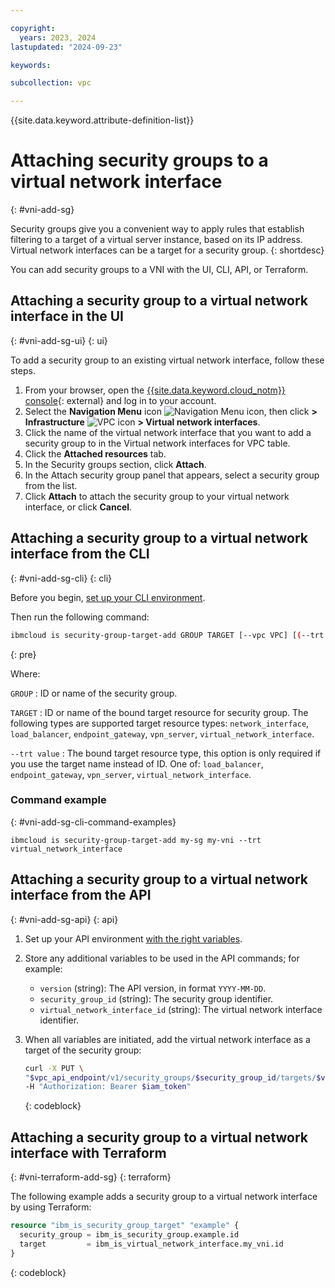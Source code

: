 ```yaml
---

copyright:
  years: 2023, 2024
lastupdated: "2024-09-23"

keywords:

subcollection: vpc

---
```


{{site.data.keyword.attribute-definition-list}}

# Attaching security groups to a virtual network interface
{: #vni-add-sg}

Security groups give you a convenient way to apply rules that establish filtering to a target of a virtual server instance, based on its IP address. Virtual network interfaces can be a target for a security group.
{: shortdesc}

You can add security groups to a VNI with the UI, CLI, API, or Terraform.

## Attaching a security group to a virtual network interface in the UI
{: #vni-add-sg-ui}
{: ui}

To add a security group to an existing virtual network interface, follow these steps.

1. From your browser, open the [{{site.data.keyword.cloud_notm}} console](/login){: external} and log in to your account.
1. Select the **Navigation Menu** icon ![Navigation Menu icon](../../icons/icon_hamburger.svg), then click **> Infrastructure** ![VPC icon](../../icons/vpc.svg) **> Virtual network interfaces**.
1. Click the name of the virtual network interface that you want to add a security group to in the Virtual network interfaces for VPC table.
1. Click the **Attached resources** tab.
1. In the Security groups section, click **Attach**.
1. In the Attach security group panel that appears, select a security group from the list.
1. Click **Attach** to attach the security group to your virtual network interface, or click **Cancel**.

## Attaching a security group to a virtual network interface from the CLI
{: #vni-add-sg-cli}
{: cli}

Before you begin, [set up your CLI environment](/docs/vpc?topic=vpc-set-up-environment&interface=cli).

Then run the following command:

```sh
ibmcloud is security-group-target-add GROUP TARGET [--vpc VPC] [(--trt load_balancer | endpoint_gateway | vpn_server | virtual_network_interface) | --in INSTANCE | --bm BARE_METAL_SERVER] [--output JSON] [-q, --quiet]
```
{: pre}

Where:

`GROUP`
:   ID or name of the security group.

`TARGET`
:   ID or name of the bound target resource for security group. The following types are supported target resource types: `network_interface`, `load_balancer`, `endpoint_gateway`, `vpn_server`, `virtual_network_interface`.

`--trt value`
:   The bound target resource type, this option is only required if you use the target name instead of ID. One of: `load_balancer`, `endpoint_gateway`, `vpn_server`, `virtual_network_interface`.

### Command example
{: #vni-add-sg-cli-command-examples}

`ibmcloud is security-group-target-add my-sg my-vni --trt virtual_network_interface`

## Attaching a security group to a virtual network interface from the API
{: #vni-add-sg-api}
{: api}

1. Set up your API environment [with the right variables](/docs/vpc?topic=vpc-set-up-environment#api-prerequisites-setup).
1. Store any additional variables to be used in the API commands; for example:

    * `version` (string): The API version, in format `YYYY-MM-DD`.
    * `security_group_id` (string): The security group identifier.
    * `virtual_network_interface_id` (string): The virtual network interface identifier.

1. When all variables are initiated, add the virtual network interface as a target of the security group:

    ```sh
    curl -X PUT \
    "$vpc_api_endpoint/v1/security_groups/$security_group_id/targets/$virtual_network_interface_id?version=$version&generation=2" \
    -H "Authorization: Bearer $iam_token"
    ```
    {: codeblock}

## Attaching a security group to a virtual network interface with Terraform
{: #vni-terraform-add-sg}
{: terraform}

The following example adds a security group to a virtual network interface by using Terraform:

```terraform
resource "ibm_is_security_group_target" "example" {
  security_group = ibm_is_security_group.example.id
  target         = ibm_is_virtual_network_interface.my_vni.id
}
```
{: codeblock}
